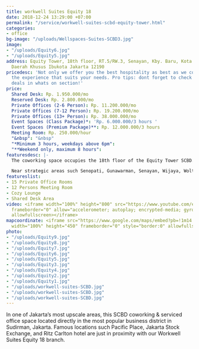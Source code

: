 ```yaml
---
title: workwell Suites Equity 18
date: 2018-12-24 13:29:00 +07:00
permalink: "/service/workwell-suites-scbd-equity-tower.html"
categories:
- office
bg-image: "/uploads/Wellspaces-Suites-SCBD3.jpg"
image:
- "/uploads/Equity6.jpg"
- "/uploads/Equity5.jpg"
address: Equity Tower, 18th floor, RT.5/RW.3, Senayan, Kby. Baru, Kota Jakarta Selatan,
  Daerah Khusus Ibukota Jakarta 12190
pricedesc: 'Not only we offer you the best hospitality as best as we could, but also
  the experience that suits your needs. Pro tips: dont forget to check our special
  deals in whats on section!'
price:
  Shared Desk: Rp. 1.950.000/mo
  Reserved Desk: Rp. 2.800.000/mo
  Private Offices (2-6 Person): Rp. 11.200.000/mo
  Private Offices (7-12 Person): Rp. 19.200.000/mo
  Private Offices (13+ Person): Rp. 38.000.000/mo
  Event Spaces (Class Package)*: 'Rp. 6.000.000/3 hours '
  Event Spaces (Premium Package)**: Rp. 12.000.000/3 hours
  Meeting Room: Rp. 250.000/hour
  "&nbsp": "&nbsp"
  "*Minimum 3 hours, weekdays above 6pm": 
  "**Weekend only, maximum 8 hours": 
featuresdesc: |-
  The coworking space occupies the 18th floor of the Equity Tower SCBD. So there’s plenty of light and views of the urban skyline. There are dozens of eateries nearby, and many locals enjoy cocktails on the sunny patio at Cork & Screw, Potatohead, Liberica Coffee, Lucy in the Sky, and the upcoming internationally acclaimed Hakassan are all within a few blocks. For an office that will impress clients in a neighborhood that means business, Workwell Suites Equity 18 is the perfect location for your business.

  Near strategic areas such Senopati, Gunawarman, Senayan, Wijaya, Woltermonginsidi, Blok M, Sudirman, and more.
featureslist:
- 15 Private Office Rooms
- 12 Persons Meeting Room
- Cozy Lounge
- Shared Desk Area
video: <iframe width="100%" height="800" src="https://www.youtube.com/embed/MqvdZ7Fo_8Y"
  frameborder="0" allow="accelerometer; autoplay; encrypted-media; gyroscope; picture-in-picture"
  allowfullscreen></iframe>
mapcoordinate: <iframe src="https://www.google.com/maps/embed?pb=!1m14!1m8!1m3!1d15865.135203714744!2d106.8084354!3d-6.2262628!3m2!1i1024!2i768!4f13.1!3m3!1m2!1s0x0%3A0xf830686a95e909cf!2sFreeware+%2F+workwell+Suites+Equity+18+Sudirman+Coworking+Space+%26+Serviced+Office+(wellspaces)!5e0!3m2!1sen!2sid!4v1553237547798"
  width="100%" height="450" frameborder="0" style="border:0" allowfullscreen></iframe>
photo:
- "/uploads/Equity9.jpg"
- "/uploads/Equity8.jpg"
- "/uploads/Equity7.jpg"
- "/uploads/Equity6.jpg"
- "/uploads/Equity5.jpg"
- "/uploads/Equity3.jpg"
- "/uploads/Equity4.jpg"
- "/uploads/Equity2.jpg"
- "/uploads/Equity1.jpg"
- "/uploads/workwell-suites-SCBD.jpg"
- "/uploads/workwell-suites-SCBD.jpg"
- "/uploads/workwell-suites-SCBD.jpg"
---
```


In one of Jakarta’s most upscale areas, this SCBD coworking & serviced office space located directly in the most popular business district in Sudirman, Jakarta. Famous locations such Pacific Place, Jakarta Stock Exchange, and Ritz Carlton hotel are just in proximity with our Workwell Suites Equity 18 branch.